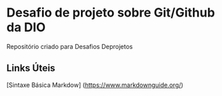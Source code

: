 # Desafio de projeto sobre Git/Github da DIO
Repositório criado para Desafios Deprojetos

## Links Úteis
[Sintaxe Básica Markdow] (https://www.markdownguide.org/)
